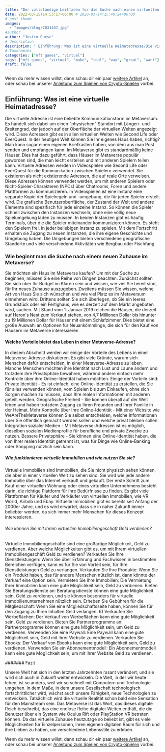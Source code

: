 ```yaml
---
title: "Der vollständige Leitfaden für die Suche nach einem virtuellen Zuhause im Metaverse"
date: 2022-03-15T14:53:17+06:00 # 2020-03-14T15:40:24+06:00
# post thumb
images:
  - "images/blog/7031407.jpg"
#author
author: "Justin Guese"
# description
description: " Einführung: Was ist eine virtuelle Heimatadresse?Die virtuelle Adresse ist eine beliebte Kommunikationsform im Metaversum. Es handelt sich dabei um einen "
# Taxonomies
categories: ["nft games", "virtual"]
tags: ["nft games", "virtual", "make", "real", "way", "great", "want"]
draft: false
---
```



Wenn du mehr wissen willst, dann schau dir ein paar [weitere Artikel](/blog/) an, oder schau bei unserer [Anleitung zum Spielen von Crypto-Spielen](/services/how-do-i-get-started/) vorbei.


## Einführung: Was ist eine virtuelle Heimatadresse?

Die virtuelle Adresse ist eine beliebte Kommunikationsform im Metaversum. Es handelt sich dabei um einen "physischen" Standort mit Längen- und Breitengrad, der jedoch auf der Oberfläche der virtuellen Welten angezeigt wird. Diese Adressen gibt es in allen virtuellen Welten wie Second Life oder EverQuest.
In der heutigen Welt können Sie Ihr eigenes Haus haben, richtig? Man kann sogar einen eigenen Briefkasten haben, von dem aus man Post senden und empfangen kann. Im Metaverse gibt es standardmäßig keine Häuser. Dies hat dazu geführt, dass Häuser im Metaverse populär geworden sind, die man leicht erstellen und mit anderen Spielern teilen kann.
Virtuelle Adressen werden in Videospielen wie Second Life oder EverQuest für die Kommunikation zwischen Spielern verwendet. Sie existieren als nicht existierende Adressen, die auf reale Orte verweisen. Diese Adressen können verwendet werden, um mit anderen Spielern oder Nicht-Spieler-Charakteren (NPCs) über Chatrooms, Foren und andere Plattformen zu kommunizieren. In Videospielen ist eine Instanz eine separate Kopie der Spielregeln und -umgebung, die für jeden Spieler erstellt wird. Die grafische Benutzeroberfläche, der Zustand der Welt und andere Elemente sind spezifisch für jede einzelne Instanz. So können die Spieler schnell zwischen den Instanzen wechseln, ohne eine völlig neue Spielumgebung laden zu müssen. In beiden Instanzen gibt es häufig Terminals, über die die Spieler miteinander kommunizieren können. Es steht den Spielern frei, in jeder beliebigen Instanz zu spielen. Mit dem Fortschritt erhalten sie Zugang zu neuen Instanzen, die ihre eigene Geschichte und Umgebung haben. Die Umgebungen bieten verschiedene geografische Standorte und viele verschiedene Aktivitäten wie Bergbau oder Fischfang.

### Wie beginnt man die Suche nach einem neuen Zuhause im Metaverse?

Sie möchten ein Haus im Metaverse kaufen? Um mit der Suche zu beginnen, müssen Sie eine Reihe von Dingen beachten. Zunächst sollten Sie sich über Ihr Budget im Klaren sein und wissen, wie viel Sie bereit sind, für Ihr neues Zuhause auszugeben. Zweitens müssen Sie wissen, welche Art von Haus Sie sich wünschen und wie viel Platz es im Metaversum einnehmen wird. Drittens sollten Sie sich überlegen, ob Sie ein leeres Grundstück oder ein Fertighaus, wie es derzeit auf dem Markt angeboten wird, suchen.
Mit Stand vom 1. Januar 2019 reichen die Häuser, die derzeit auf Heron's Nest zum Verkauf stehen, von 4,7 Millionen Dollar bis hinunter zu 19 Millionen Dollar für Häuser mit einem Schlafzimmer. Dies bietet eine große Auswahl an Optionen für Neuankömmlinge, die sich für den Kauf von Häusern im Metaverse interessieren.

#### Welche Vorteile bietet das Leben in einer Metaverse-Adresse?

In diesem Abschnitt werden wir einige der Vorteile des Lebens in einer Metaverse-Adresse diskutieren. Es gibt viele Gründe, warum sich Menschen dafür entscheiden, in einer Metaverse-Adresse zu leben. Manche Menschen möchten ihre Identität nach Lust und Laune ändern und trotzdem ihre Privatsphäre bewahren, während andere einfach mehr Kontrolle über ihre Online-Identität haben möchten. Einige der Vorteile sind:
Private Identität - Es ist einfach, eine Online-Identität zu erstellen, die Sie für alles verwenden können, vom Spielen bis zum Einkaufen, ohne sich Sorgen machen zu müssen, dass Ihre realen Informationen mit anderen geteilt werden. 
Geografische Freiheit - Sie können überall auf der Welt leben und haben trotzdem Zugang zu Ihren Freunden und Ihrer Familie in der Heimat. 
Mehr Kontrolle über Ihre Online-Identität - Mit einer Website wie WeAreTheMetaverse können Sie selbst entscheiden, welche Informationen über Sie öffentlich gemacht werden sollen und welche privat bleiben sollen.
Integration sozialer Medien - Mit Metaverse-Adressen ist es möglich, dieselben sozialen Medienprofile für berufliche und private Zwecke zu nutzen.
Bessere Privatsphäre - Sie können eine Online-Identität haben, die von Ihrer realen Identität getrennt ist, was für Dinge wie Online-Banking oder Shopping nützlich sein kann.

##### Wie funktionieren virtuelle Immobilien und wie nutzen Sie sie?

Virtuelle Immobilien sind Immobilien, die Sie nicht physisch sehen können, die aber in einer virtuellen Welt zu sehen sind. Sie wird wie jede andere Immobilie über das Internet verkauft und gekauft.
Der erste Schritt zum Kauf einer virtuellen Wohnung oder eines virtuellen Unternehmens besteht darin, die richtige Plattform für Ihre Bedürfnisse zu finden. Es gibt viele Plattformen für Käufer und Verkäufer von virtuellen Immobilien, wie VR World, Airbnb und Ebay.
Virtuelle Immobilien gibt es bereits seit Anfang der 2000er Jahre, und es wird erwartet, dass sie in naher Zukunft immer beliebter werden, da sich immer mehr Menschen für dieses Konzept interessieren.

###### Wie können Sie mit Ihrem virtuellen Immobiliengeschäft Geld verdienen?

Virtuelle Immobiliengeschäfte sind eine großartige Möglichkeit, Geld zu verdienen. Aber welche Möglichkeiten gibt es, um mit Ihrem virtuellen Immobiliengeschäft Geld zu verdienen?
Verkaufen Sie Ihre Dienstleistungen: Wenn Sie über Erfahrung und Fachwissen in bestimmten Bereichen verfügen, kann es für Sie von Vorteil sein, für Ihre Dienstleistungen Geld zu verlangen.
Verkaufen Sie Ihre Produkte: Wenn Sie ein Produkt haben, das für andere Menschen nützlich ist, dann könnte der Verkauf eine Option sein.
Vermieten Sie Ihre Immobilien: Die Vermietung Ihrer Immobilien kann eine gute Möglichkeit sein, Geld zu verdienen. 
Bieten Sie Beratungsdienste an: Beratungsdienste können eine gute Möglichkeit sein, Geld zu verdienen, und sie können besonders für virtuelle Immobilienunternehmen nützlich sein. 
Erheben Sie Gebühren für die Mitgliedschaft: Wenn Sie eine Mitgliedschaftsseite haben, können Sie für den Zugang zu Ihren Inhalten Geld verlangen. 6) Verkaufen Sie Werbeflächen: Der Verkauf von Werbeflächen kann eine gute Möglichkeit sein, Geld zu verdienen. 
Bieten Sie Partnerprogramme an: Partnerprogramme können eine gute Möglichkeit sein, um Geld zu verdienen. 
Verwenden Sie eine Paywall: Eine Paywall kann eine gute Möglichkeit sein, Geld mit Ihrer Website zu verdienen. 
Verkaufen Sie Ebooks: Der Verkauf von Ebooks kann eine gute Möglichkeit sein, Geld zu verdienen. 
Verwenden Sie ein Abonnementmodell: Ein Abonnementmodell kann eine gute Möglichkeit sein, um mit Ihrer Website Geld zu verdienen.

####### Fazit

Unsere Welt hat sich in den letzten Jahrzehnten rasant verändert, und sie wird sich auch in Zukunft weiter entwickeln. Die Welt, in der wir heute leben, ist so anders, weil wir so schnell mit Computern und Technologie umgehen.
In dem Maße, in dem unsere Gesellschaft technologisch fortschrittlicher wird, wächst auch unsere Fähigkeit, neue Technologien zu entwickeln. Tatsächlich wird die virtuelle Realität schon bald eine Sensation für den Mainstream sein. Das Metaverse ist das Wort, das dieses digitale Reich beschreibt, das eine endlose Reihe digitaler Welten enthält, die die Benutzer über ein System wie Oculus Rift oder PlayStation VR betreten können.
Da das virtuelle Zuhause heutzutage so beliebt ist, gibt es viele Möglichkeiten für Einzelpersonen, ihren eigenen digitalen Raum für sich und ihre Lieben zu haben, um verschiedene Lebensstile zu erleben.


Wenn du mehr wissen willst, dann schau dir ein paar [weitere Artikel](/blog/) an, oder schau bei unserer [Anleitung zum Spielen von Crypto-Spielen](/services/how-do-i-get-started/) vorbei.

